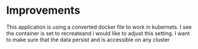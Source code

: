 # Improvements
This application is using a converted docker file to work in kubernets. I see the container is set to recreateand i would like to adjust this setting. I want to make sure that the data persist and is accessible on any cluster
